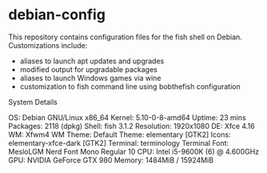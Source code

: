 # debian-config
This repository contains configuration files for the fish shell on Debian. Customizations include:
- aliases to launch apt updates and upgrades
- modified output for upgradable packages
- aliases to launch Windows games via wine
- customization to fish command line using bobthefish configuration

System Details

OS: Debian GNU/Linux x86_64
Kernel: 5.10-0-8-amd64
Uptime: 23 mins
Packages: 2118 (dpkg)
Shell: fish 3.1.2
Resolution: 1920x1080
DE: Xfce 4.16
WM: Xfwm4
WM Theme: Default
Theme: elementary [GTK2]
Icons: elementary-xfce-dark [GTK2]
Terminal: terminology
Terminal Font: MesloLGM Nerd Font Mono Regular 10
CPU: Intel i5-9600K (6) @ 4.600GHz
GPU: NVIDIA GeForce GTX 980
Memory: 1484MiB / 15924MiB
